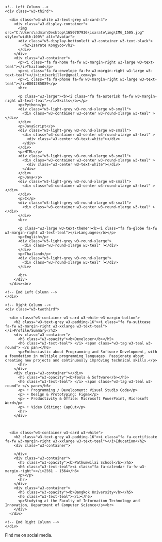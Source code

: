 <!DOCTYPE html>
<html>
<head>
<title>Isarate Kongyoo</title>
<meta charset="UTF-8">
<meta name="viewport" content="width=device-width, initial-scale=1">
<link rel="stylesheet" href="https://www.w3schools.com/w3css/5/w3.css">
<link rel='stylesheet' href='https://fonts.googleapis.com/css?family=Roboto'>
<link rel="stylesheet" href="https://cdnjs.cloudflare.com/ajax/libs/font-awesome/4.7.0/css/font-awesome.min.css">
<style>
html,body,h1,h2,h3,h4,h5,h6 {font-family: "Roboto", sans-serif}
</style>
</head>
<body class="w3-light-grey">

<!-- Page Container -->
<div class="w3-content w3-margin-top" style="max-width:1400px;">

  <!-- The Grid -->
  <div class="w3-row-padding">
  
    <!-- Left Column -->
    <div class="w3-third">
    
      <div class="w3-white w3-text-grey w3-card-4">
        <div class="w3-display-container">
          <img src="C:\Users\admin\Desktop\1650707936\isarate\img\IMG_1505.jpg" style="width:100%" alt="Avatar">
          <div class="w3-display-bottomleft w3-container w3-text-black">
            <h2>Isarate Kongyoo</h2>
          </div>
        </div>
        <div class="w3-container">
          <p><i class="fa fa-home fa-fw w3-margin-right w3-large w3-text-teal"></i>Thailand</p>
          <p><i class="fa fa-envelope fa-fw w3-margin-right w3-large w3-text-teal"></i>iimixerkiller@gmail.com</p>
          <p><i class="fa fa-phone fa-fw w3-margin-right w3-large w3-text-teal"></i>0801285089</p>
          <hr>

          <p class="w3-large"><b><i class="fa fa-asterisk fa-fw w3-margin-right w3-text-teal"></i>Skills</b></p>
          <p>Python</p>
          <div class="w3-light-grey w3-round-xlarge w3-small">
            <div class="w3-container w3-center w3-round-xlarge w3-teal" ></div>
          </div>
          <p>JavaScript</p>
          <div class="w3-light-grey w3-round-xlarge w3-small">
            <div class="w3-container w3-center w3-round-xlarge w3-teal" >
              <div class="w3-center w3-text-white"></div>
            </div>
          </div>
          <p>HTML</p>
          <div class="w3-light-grey w3-round-xlarge w3-small">
            <div class="w3-container w3-center w3-round-xlarge w3-teal" >
              <div class="w3-center w3-text-white"></div>
            </div>
          </div>
          <p>Java</p>
          <div class="w3-light-grey w3-round-xlarge w3-small">
            <div class="w3-container w3-center w3-round-xlarge w3-teal" ></div>
          </div>
          <p>C</p>
          <div class="w3-light-grey w3-round-xlarge w3-small">
            <div class="w3-container w3-center w3-round-xlarge w3-teal" ></div>
          </div>
          <br>

          <p class="w3-large w3-text-theme"><b><i class="fa fa-globe fa-fw w3-margin-right w3-text-teal"></i>Languages</b></p>
          <p>English</p>
          <div class="w3-light-grey w3-round-xlarge">
            <div class="w3-round-xlarge w3-teal" ></div>
          </div>
          <p>Thailand</p>
          <div class="w3-light-grey w3-round-xlarge">
            <div class="w3-round-xlarge w3-teal" ></div>
          </div>
          
          <br>
        </div>
      </div><br>

    <!-- End Left Column -->
    </div>

    <!-- Right Column -->
    <div class="w3-twothird">
    
      <div class="w3-container w3-card w3-white w3-margin-bottom">
        <h2 class="w3-text-grey w3-padding-16"><i class="fa fa-suitcase fa-fw w3-margin-right w3-xxlarge w3-text-teal"></i>Profile/Summary</h2>
        <div class="w3-container">
          <h5 class="w3-opacity"><b>Developer</b></h5>
          <h6 class="w3-text-teal"> </i> <span class="w3-tag w3-teal w3-round"> </s pan></h6>
          <p>Enthusiastic about Programming and Software Development, with a foundation in multiple programming languages. Passionate about creating new projects and continuously improving technical skills.</p>
          <hr>
        </div>
        <div class="w3-container"></div>
          <h5 class="w3-opacity"><b>Tools & Software</b></h5>
          <h6 class="w3-text-teal"> </i> <span class="w3-tag w3-teal w3-round"> </s pan></h6>
          <p> • Programming / Development: Visual Studio Code</p>
          <p> • Design & Prototyping: Figma</p>
          <p> • Productivity & Office: Microsoft PowerPoint, Microsoft Word</p>
          <p> • Video Editing: CapCut</p>
          <hr>
        </div>

        

      <div class="w3-container w3-card w3-white">
        <h2 class="w3-text-grey w3-padding-16"><i class="fa fa-certificate fa-fw w3-margin-right w3-xxlarge w3-text-teal"></i>Education</h2>
        <div class="w3-container">
          
        </div>
        <div class="w3-container">
          <h5 class="w3-opacity"><b>Pathumwilai School</b></h5>
          <h6 class="w3-text-teal"><i class="fa fa-calendar fa-fw w3-margin-right"></i>2561 - 1564</h6>
          <p></p>
          <hr>
        </div>
        <div class="w3-container">
          <h5 class="w3-opacity"><b>Bangkok University</b></h5>
          <h6 class="w3-text-teal"></i></h6>
          <p>Studying at the Faculty of Information Technology and Innovation, Department of Computer Science</p><br>
        </div>
      </div>

    <!-- End Right Column -->
    </div>
    
  <!-- End Grid -->
  </div>
  
  <!-- End Page Container -->
</div>

<footer class="w3-container w3-teal w3-center w3-margin-top">
  <p>Find me on social media.</p>
  <i class="fa fa-facebook-official w3-hover-opacity"></i>
  <i class="fa fa-instagram w3-hover-opacity"></i>
  <i class="fa fa-snapchat w3-hover-opacity"></i>
  <i class="fa fa-pinterest-p w3-hover-opacity"></i>
  <i class="fa fa-twitter w3-hover-opacity"></i>
  <i class="fa fa-linkedin w3-hover-opacity"></i>
  
</footer>

</body>
</html>

